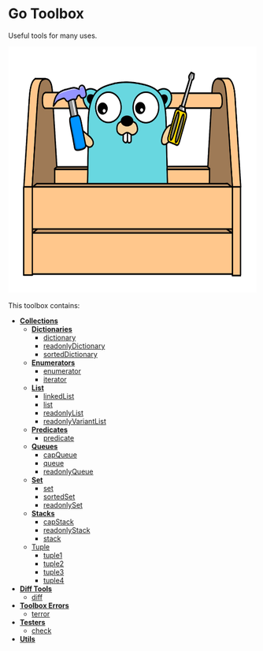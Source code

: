 # Go Toolbox

Useful tools for many uses.

<p align="center">
    <img src="./docs/goToolbox.png" height=500px>
</p>

This toolbox contains:

- **[Collections](./collections/)**
  - **[Dictionaries](./collections/dictionary.go)**
    - [dictionary](./collections/dictionary/)
    - [readonlyDictionary](./collections/readonlyDictionary/)
    - [sortedDictionary](./collections/sortedDictionary/)
  - **[Enumerators](./collections/enumerator.go)**
    - [enumerator](./collections/enumerator.go)
    - [iterator](./collections/iterator.go)
  - **[List](./collections/list.go)**
    - [linkedList](./collections/linkedList/)
    - [list](./collections/list/)
    - [readonlyList](./collections/readonlyList/)
    - [readonlyVariantList](./collections/readonlyVariantList/)
  - **[Predicates](./collections/predicate.go)**
    - [predicate](./collections/predicate/)
  - **[Queues](./collections/queue.go)**
    - [capQueue](./collections/capQueue/)
    - [queue](./collections/queue/)
    - [readonlyQueue](./collections/readonlyQueue/)
  - **[Set](./collections/set.go)**
    - [set](./collections/set/)
    - [sortedSet](./collections/sortedSet/)
    - [readonlySet](./collections/readonlySet/)
  - **[Stacks](./collections/stack.go)**
    - [capStack](./collections/capStack/)
    - [readonlyStack](./collections/readonlyStack/)
    - [stack](./collections/stack/)
  - [Tuple](./collections/tuple.go)
    - [tuple1](./collections/tuple1/)
    - [tuple2](./collections/tuple2/)
    - [tuple3](./collections/tuple3/)
    - [tuple4](./collections/tuple4/)
- **[Diff Tools](./differs/diff.go)**
  - [diff](./differs/diff/)
- **[Toolbox Errors](./terrors/terror.go)**
  - [terror](./terrors/terror/)
- **[Testers](./testers/check.go)**
  - [check](./testers/check/)
- **[Utils](./utils/)**
